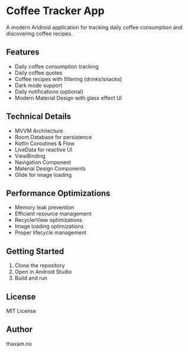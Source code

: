 # Coffee Tracker App

A modern Android application for tracking daily coffee consumption and discovering coffee recipes.

## Features

- Daily coffee consumption tracking
- Daily coffee quotes
- Coffee recipes with filtering (drinks/snacks)
- Dark mode support
- Daily notifications (optional)
- Modern Material Design with glass effect UI

## Technical Details

- MVVM Architecture
- Room Database for persistence
- Kotlin Coroutines & Flow
- LiveData for reactive UI
- ViewBinding
- Navigation Component
- Material Design Components
- Glide for image loading

## Performance Optimizations

- Memory leak prevention
- Efficient resource management
- RecyclerView optimizations
- Image loading optimizations
- Proper lifecycle management

## Getting Started

1. Clone the repository
2. Open in Android Studio
3. Build and run

## License

MIT License

## Author

thaxam.no
